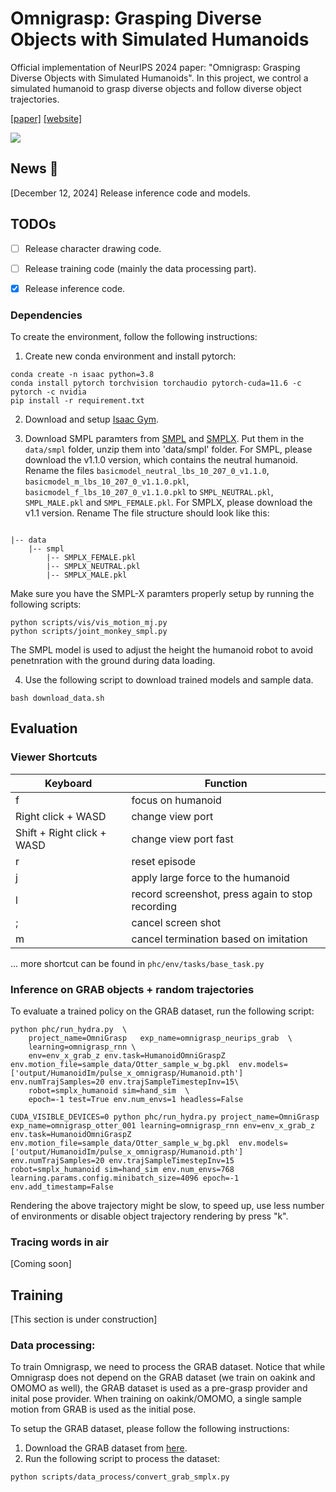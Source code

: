 # Omnigrasp: Grasping Diverse Objects with Simulated Humanoids

Official implementation of NeurIPS 2024 paper: "Omnigrasp: Grasping Diverse Objects with Simulated Humanoids". In this project, we control a simulated humanoid to grasp diverse objects and follow diverse object trajectories. 

[[paper]](https://arxiv.org/abs/2407.11385) [[website]](https://zhengyiluo.github.io/Omnigrasp/) 

<div float="center">
  <img src="assets/omnigrasp_teaser.gif" />
</div>


## News 🚩


[December 12, 2024] Release inference code and models. 

## TODOs

- [ ] Release character drawing code. 
- [ ] Release training code (mainly the data processing part). 
- [x] Release inference code. 


### Dependencies

To create the environment, follow the following instructions: 

1. Create new conda environment and install pytorch:


```
conda create -n isaac python=3.8
conda install pytorch torchvision torchaudio pytorch-cuda=11.6 -c pytorch -c nvidia
pip install -r requirement.txt
```

2. Download and setup [Isaac Gym](https://developer.nvidia.com/isaac-gym). 


3. Download SMPL paramters from [SMPL](https://smpl.is.tue.mpg.de/) and [SMPLX](https://smpl-x.is.tue.mpg.de/download.php). Put them in the `data/smpl` folder, unzip them into 'data/smpl' folder. For SMPL, please download the v1.1.0 version, which contains the neutral humanoid. Rename the files `basicmodel_neutral_lbs_10_207_0_v1.1.0`, `basicmodel_m_lbs_10_207_0_v1.1.0.pkl`, `basicmodel_f_lbs_10_207_0_v1.1.0.pkl` to `SMPL_NEUTRAL.pkl`, `SMPL_MALE.pkl` and `SMPL_FEMALE.pkl`. For SMPLX, please download the v1.1 version. Rename The file structure should look like this:

```

|-- data
    |-- smpl
        |-- SMPLX_FEMALE.pkl
        |-- SMPLX_NEUTRAL.pkl
        |-- SMPLX_MALE.pkl

```


Make sure you have the SMPL-X paramters properly setup by running the following scripts:
```
python scripts/vis/vis_motion_mj.py
python scripts/joint_monkey_smpl.py
```

The SMPL model is used to adjust the height the humanoid robot to avoid penetnration with the ground during data loading. 

4. Use the following script to download trained models and sample data.

```
bash download_data.sh
```


## Evaluation 


### Viewer Shortcuts

| Keyboard | Function |
| ---- | --- |
| f | focus on humanoid |
| Right click + WASD | change view port |
| Shift + Right click + WASD | change view port fast |
| r | reset episode |
| j | apply large force to the humanoid |
| l | record screenshot, press again to stop recording|
| ; | cancel screen shot|
| m | cancel termination based on imitation |

... more shortcut can be found in `phc/env/tasks/base_task.py`


### Inference on GRAB objects + random trajectories

To evaluate a trained policy on the GRAB dataset, run the following script:

```
python phc/run_hydra.py  \
    project_name=OmniGrasp   exp_name=omnigrasp_neurips_grab  \
    learning=omnigrasp_rnn \
    env=env_x_grab_z env.task=HumanoidOmniGraspZ env.motion_file=sample_data/Otter_sample_w_bg.pkl  env.models=['output/HumanoidIm/pulse_x_omnigrasp/Humanoid.pth']   env.numTrajSamples=20 env.trajSampleTimestepInv=15\
    robot=smplx_humanoid sim=hand_sim  \
    epoch=-1 test=True env.num_envs=1 headless=False
```

```
CUDA_VISIBLE_DEVICES=0 python phc/run_hydra.py project_name=OmniGrasp   exp_name=omnigrasp_otter_001 learning=omnigrasp_rnn env=env_x_grab_z env.task=HumanoidOmniGraspZ env.motion_file=sample_data/Otter_sample_w_bg.pkl  env.models=['output/HumanoidIm/pulse_x_omnigrasp/Humanoid.pth']   env.numTrajSamples=20 env.trajSampleTimestepInv=15 robot=smplx_humanoid sim=hand_sim env.num_envs=768 learning.params.config.minibatch_size=4096 epoch=-1 env.add_timestamp=False
```

Rendering the above trajectory might be slow, to speed up, use less number of environments or disable object trajectory rendering by press "k". 


### Tracing words in air 

[Coming soon]


## Training 

[This section is under construction]

### Data processing:

To train Omnigrasp, we need to process the GRAB dataset. Notice that while Omnigrasp does not depend on the GRAB dataset (we train on oakink and OMOMO as well), the GRAB dataset is used as a pre-grasp provider and inital pose provider. When training on oakink/OMOMO, a single sample motion from GRAB is used as the initial pose. 

To setup the GRAB dataset, please follow the following instructions:

1. Download the GRAB dataset from [here](https://grab.is.tue.mpg.de/).
2. Run the following script to process the dataset:

```
python scripts/data_process/convert_grab_smplx.py
```

